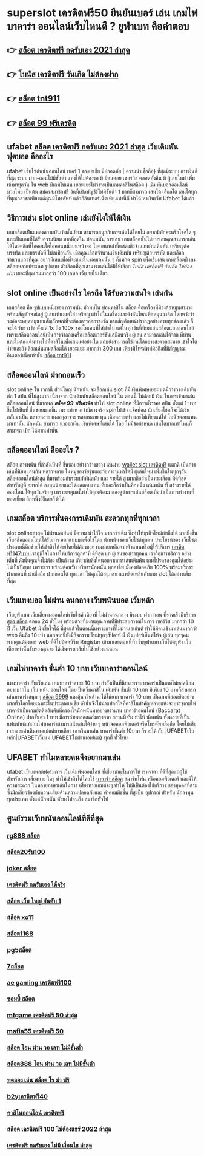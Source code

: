 # superslot เครดิตฟรี50 ยืนยันเบอร์ เล่น เกมไพ่บาคาร่า ออนไลน์เว็บไหนดี ?  ยูฟ่าเบท  คือคำตอบ

## 👉 [สล็อต เครดิตฟรี กดรับเอง 2021 ล่าสุด](https://mabet.net/)
## 👉 [โบนัส เครดิตฟรี วันเกิด ไม่ต้องฝาก](https://member.mabet.net/?action=login)
## 👉 [สล็อต tnt911](https://mabet.net/credit-free-50/)
## 👉 [สล็อต 99 ฟรีเครดิต](https://bio.link/tisawago)

##  ufabet  [สล็อต เครดิตฟรี กดรับเอง 2021 ล่าสุด](https://member.mabet.net/?action=login)  เว็บเดิมพันฟุตบอล  คืออะไร 

 ufabet  เว็บไซต์พนันออนไลน์  เบอร์ 1 ของเอเชีย มีปลอดภัย | ความน่าเชื่อถือ} ที่สุดมีระบบ การเงินดีที่สุด ระบบ ฝาก-ถอนไม่มีขั้นต่ำ  แทงได้ไม่ต้องรอ มี มีคนคอย เซอร์วิส  ตลอดทั้งคืน มี ผู้เล่นใหม่ เพิ่มเข้ามาทุกวัน ใน web มีเกมให้เล่น เยอะแยะไม่ว่าจะเป็นเกมคาสิโนสล็อต  } เดิมพันบอลออนไลน์มวยไทย เป็นต้น สมัครสมาชิกฟรี วันนี้เปิดบัญชี}ไม่มีขั้นต่ำ  1 บาทก็สามารถ เล่นได้  เลือกได้ เล่นได้ทุกที่ทุกเวลาขอเพียงแค่คุณมีโทรศัพท์ แล้วก็อินเทอร์เน็ตเพียงเท่านี้ก็ ทำได้ หาเงินเว็บ Ufabet ได้แล้ว


## วิธีการเล่น slot online  เล่นยังไงให้ได้เงิน

 เกมสล็อตเป็นแหล่งความบันเทิงชั้นเยี่ยม สามารถสนุกกับการเล่นได้โดยไม่ อยากมีทักษะหรือโชคใด ๆ และเป็นเกมที่ได้รับความนิยม มากที่สุดใน บ่อนพนัน การเล่น เกมสล็อตนั้นไม่ยากเลยคุณสามารถเล่นได้โดยคลิกที่ไอคอนใดไอคอนหนึ่งบนหน้าจอ ไอคอนเหล่านี้แสดงถึงจำนวนเงินเดิมพัน  เหรียญต่อบรรทัด และบรรทัดที่ ไม่เหมือนกัน  เมื่อคุณเลือกจำนวนเงินเดิมพัน   เหรียญต่อบรรทัด และเลือกจำนวนแถวที่คุณ อยากมีเล่นเพื่อที่จะชนะในรอบเกมนั้น ๆ ก็แค่กด   spin เพื่อเริ่มเล่น เกมสล็อตมี เกมสล็อตหลายประเภท รูปแบบ ตัวเลือกที่คุณสามารถเล่นได้มีให้เลือก *โบนัส เครดิตฟรี วันเกิด ไม่ต้องฝาก* เยอะที่สุดเกมมากกว่า 100 เกมภ เว็บ ายในเดียว


##  slot online  เป็นอย่างไร ใครถึง ได้รับความสนใจ เล่นกัน

 เกมสล็อต  คือ รูปแบบหนึ่งของ การพนัน มักพบใน บ่อนคาสิโน สล็อต  คือเครื่องที่มีวงล้อหมุนสามวงพร้อมสัญลักษณ์อยู่ ผู้เล่นเพียงแค่ใส่ เหรียญ เข้าไปในเครื่องและดึงคันโยกเพื่อหมุนวงล้อ โดยหวังว่าวงล้อจะหยุดหมุนบนสัญลักษณ์ที่จะต้องการออกรางวัล หากสัญลักษณ์ปรากฏอย่างครบทุกช่องแล้ว ก็จะได้ รับรางวัล  ตั้งแต่ 1x ถึง 100x ของโทเคนที่ใส่เข้าไป แต่ในทุกวันนี้นิยมเล่นสล็อตแบบออนไลน์ เพราะสล็อตออนไลน์เป็นการจำลองเครื่องสล็อตเวอร์ชันเสมือนจริง ผู้เล่น สามารถเล่นได้จาก ที่บ้าน และไม่ต้องเดินทางไปที่คาสิโนเพื่อเล่นแต่อย่างใด แถมยังสามารถใช้งานได้อย่างสะดวกสะบาย เข้าใจได้ง่ายและยังเลือกเล่นเกมสล็อตได้ เยอะแยะ มากกว่า 300 เกม เพียงมีโทรศัพท์มือถือที่มีสัญญาณอินเตอร์เน็ตเท่านั้น 
 [สล็อต tnt911](https://bio.link/tisawago)

## สล็อตออนไลน์  ฝากถอนเร็ว 

 slot online ใน เวลานี้ ส่วนใหญ่  นักพนัน จะเลือกเล่น  slot ที่มี เงินพิเศษเยอะ แต่มีการวางเดิมพัน ต่อ 1  สปิน  ที่ไม่สูงมาก เนื่องจาก นักเดิมพันสล็อตออนไลน์ ใน ตอนนี้  ไม่ค่อยมี เงิน  ในการเข้ามาเล่นสล็อตออนไลน์ ที่มากพอ ***สล็อต 99 ฟรีเครดิต*** ทำให้ slot online ที่มีการตั้งราคา  สปิน  ตั้งแต่ 1 บาทขึ้นไปเป็นที่ ชื่นชอบมากขึ้น เพราะถ้าหากว่ามีดวงจริง  spinไปเข้า แจ็คพ็อต   นักเสี่ยงโชคก็จะได้เงินกลับมาเป็น หลายหลาย เผลอๆอาจจะ หลากหลาย ทุน เดิมหลายเท่า และไม่เพียงแต่ได้ โบนัสตอบแทนมาเท่านั้น  นักพนัน สามารถ  นำออกเงิน เงินพิเศษที่เล่นได้ โดย ไม่มีข้อกำหนด  เล่นได้มากเท่าไหนก็สามารถ  เบิก ได้มากเท่านั้น


## สล็อตออนไลน์ คืออะไร ?

สล็อต   การพนัน ที่กำลังเป็นที่ ชื่นชอบอย่างกว้างขวาง  เล่นง่าย [wallet slot เครดิตฟรี](https://member.mabet.net/?action=login)  แตกดี  เป็นการเล่นที่นิยม เล่นกัน หลากหลาย ในหมู่ของวัยรุ่นและวัยทำงานทำให้มี ผู้เล่นใหม่ เพิ่มขึ้นในทุกๆวัน  สล็อตออนไลน์ล่าสุด ที่มาพร้อมกับระบบที่ทันสมัย และ รายได้ สูงมากถือว่าเป็นทางเลือก ที่ดีที่สุดสำหรับผู้ที่ อยากได้ ลงทุนน้อยและได้ผลตอบแทน ที่เยอะถือว่าเป็นอีกหนึ่ง เล่นพนัน ที่ สร้างรายได้ ออนไลน์ ได้ทุกวันจริง ๆ เพราะเหตุผลนี้ทำให้คุณต้องมาลองดูว่าการเล่นสล็อต ถือว่าเป็นการทำงานที่ ยอดเยี่ยม อีกหนึ่งวิธีเลยก็ว่าได้

##  เกมสล็อต บริการมั่นคงการเดิมพัน  สะดวกทุกที่ทุกเวลา

 slot onlineล่าสุด ไม่ผ่านเอเย่นต์ มีความ น่าไว้ใจ มากกว่าเดิม ซึ่งทำให้ธุรกิจใหม่เข้าถึงได้ มากยิ่งขึ้น  เว็บสล็อตออนไลน์ได้รับการ ออกแบบมาเพื่อใช้โดย นักพนันของเว็บไซต์ทุกคน ประโยชน์ของ เว็บไซต์ประเภทนี้คือช่วยให้เข้าถึงได้ง่ายโดยไม่ต้องขอความช่วยเหลือจากตัวแทนหรือผู้ให้บริการ [เครดิตฟรี147บาท](https://mabet.net/20-free-100/) เราภูมิใจในการให้บริการลูกค้าที่ ดีที่สุด แก่ ผู้เล่นของเราทุกคน เราถือการบริการ อย่างเต็มที่ ดังนั้นคุณจึงไม่ต้อง เป็นกังวล เกี่ยวกับสิ่งใดนอกจากการเล่นเดิมพัน เกมโปรดของคุณได้อย่าง ไม่เป็นปัญหา เพราะเรา พร้อมต้อนรับ บริการนักพนัน ทุกอาชีพ มั่งคงปลอดภัย 100% พร้อมบริการฝากถอนที่ น่าเชื่อถือ ฝากถอนได้ ทุกเวลา  ให้คุณได้สนุกสนานเพลิดเพลินกับเกม  slot  ได้อย่างเต็มที่สุด


##  เว็บแทงบอล ไม่ผ่าน คนกลาง  เว็บพนันบอล เว็บหลัก 

 เว็บยูฟ่าเบท  เว็บเสี่ยทางออนไลน์เว็บไซต์ เดียวที่ ไม่ผ่านคนกลาง  มีระบบ ฝาก  ถอน ที่รวดเร็วมีบริการ  [สูตร สล็อต](https://mabet.net/) ตลอด 24 ชั่วโมง พร้อมด้วยทีมงานคุณภาพที่มีประสบการณ์ในการ เซอร์วิส  มากกว่า  10 ปี เว็บ Ufabet มี  เชื่อใจได้  ที่สุดแล้วในตอนนี้เพราะการที่ไม่ผ่านเอเย่นต์ ทำให้มีคนเข้ามาเล่นมากกว่า web อื่นถึง 10 เท่า นอกจากนี้ยังมีกิจกรรม ใหม่ทุกๆสัปดาห์ มี เงินเปอร์เซ็นต์ให้จ ผู้เล่น ทุกๆคน หากคุณต้องการ  web ที่ดีไม่ปิดหนีรีบ Register เข้ามาเลยตอนนี้ที่ เว็บยูฟ่าเบท เว็บไซต์ยูฟ่า เว็บเดียวเท่านั้นรับรองคุณจะ ได้เงินครบกลับไปใช้อย่างแน่นอน 

##  เกมไพ่บาคาร่า ขั้นต่ำ 10 บาท เว็บบาคาร่าออนไลน์ 

แทงบาคาร่า กับเว็บเล่น เกมบาคาร่าตาละ 10 บาท กำลังเป็นที่นิยมเพราะ บาคาร่าเป็นเกมไพ่ยอดนิยมอย่างมากใน เว็บ  พนัน ออนไลน์  โดยเป็นเว็บคาสิโน เดิมพัน ขั้นต่ำ 10 บาท มีเพียง 10 บาทก็สามารถเล่นบาคาร่าสนุก ๆ [สล็อต 9999](https://mabet.net/register/) และลุ้น เงินล้าน  ได้ไม่ยาก บาคาร่า 10 บาท เป็นเกมที่ฮอตฮิตอย่างมากทั่วโลกโดยเฉพาะในประเทศเอเชีย ดังนั้นจึงไม่น่าแปลกใจที่คาสิโนสำคัญหลายแห่งจะบรรจุเกมไพ่บาคาร่าเป็นเกมฮิตติดอันดับที่ครองใจนักพนันมาอย่างยาวนาน บาคาร่าออนไลน์ (Baccarat Online)   ฝากขั้นต่ำ 1 บาท  มีการถ่ายทอดสดส่งตรงจาก สถานที่จริง ทำให้ นักพนัน  ทั้งหลายที่เป็นแฟนพันธ์แท้เกมไพ่บาคาร่าสามารถนั่งเล่นได้ง่าย ๆ หน้าจอคอมพิวเตอร์หรือโทรศัพท์มือถือ โดยไม่เสียเวลาและค่าเดินทางแม้แต่บาทเดียว เอาเงินมาเล่น บาคาร่าขั้นต่ำ 10บาท ก็รวยได้ กับ |UFABETเว็บหลัก|UFABETเว็บแม่|UFABETไม่ผ่านเอเย่นต์} ทุกที่ ทั่วไทย


## UFABET ทำไมหลายคนจึงอยากมาเล่น
ufabet  เป็นแพลตฟอร์มการ เว็บเดิมพันออนไลน์ ที่เชี่ยวชาญในการให้ เรทราคา ที่ดีที่สุดแก่ผู้ใช้ สำหรับการ เสี่ยงทาย ใดๆ   ทำให้เข้าถึงได้โดยใช้ [บาคาร่า สล็อต](https://mabet.net/credit-free-50/)  สมาร์ทโฟน หรือคอมพิวเตอร์ และมีให้  ความสะดวก ในหลายภาษาเล่นในการ  เสี่ยงทายเกมต่างๆ ทำให้  ไม่มีเป็นต้องใช้บริการ ของบุคคลที่สาม ซึ่งมักเกี่ยวข้องกับความเสี่ยงด้านความปลอดภัยและ ค่าคอมมิชชั่น ที่สูงป็น อุปกรณ์ สำหรับ  นักลงทุน ทุกประเภท ตั้งแต่นักพนัน ตัวยงไปจนถึง สมาชิกทั่วไป


## ศูนย์รวมเว็บพนันออนไลน์ที่ดีที่สุด

### [rg888 สล็อต](https://atom.io/themes/PG%20เว็บตรง%20%20สล็อต%20888%20ฟรีเครดิต%20100%20008%20สล็อต%2020รับ100%20ของแท้%20100%)
### [สล็อต20รับ100](https://atom.io/themes/PG%20เว็บตรง%20%20เว็บ%20สล็อต%20666%20008%20สล็อต%2020รับ100%20ของแท้%20100%)
### [joker สล็อต](https://atom.io/themes/PG%20เว็บตรง%20%20สล็อต1168%20008%20สล็อต%2020รับ100%20ของแท้%20100%)
### [เครดิตฟรี กดรับเอง ได้จริง](https://atom.io/themes/PG%20เว็บตรง%20%20สล็อต%20โปร%20โม%20ชั่%20น%20สมาชิก%20ใหม่%20008%20สล็อต%2020รับ100%20ของแท้%20100%)
### [สล็อต เว็บ ใหญ่ อันดับ 1](https://atom.io/themes/PG%20เว็บตรง%20%20รวมค่าย%20สล็อต%20ฝาก10รับ100%20008%20สล็อต%2020รับ100%20ของแท้%20100%)
### [สล็อต xo11](https://atom.io/themes/PG%20เว็บตรง%20%20ambzabb%20สล็อต%20008%20สล็อต%2020รับ100%20ของแท้%20100%)
### [สล็อต1168](https://atom.io/themes/PG%20เว็บตรง%20%20สล็อตdumbo%20008%20สล็อต%2020รับ100%20ของแท้%20100%)
### [pg5สล็อต](https://atom.io/themes/PG%20เว็บตรง%20%20แอพสล็อต%20เครดิตฟรี%20ไม่ต้องฝากก่อน%20ไม่ต้องแชร์%20ยืนยันเบอร์โทรศัพท์ล่าสุด%20008%20สล็อต%2020รับ100%20ของแท้%20100%)
### [7สล็อต](https://atom.io/themes/PG%20เว็บตรง%20%20jdb%20สล็อต%20008%20สล็อต%2020รับ100%20ของแท้%20100%)
### [ae gaming เครดิตฟรี100](https://atom.io/themes/PG%20เว็บตรง%20%20สล็อต%20xo%20ฝาก-ถอน%20ขั้นต่ำ%201%20บาท%20008%20สล็อต%2020รับ100%20ของแท้%20100%)
### [ซอมบี้ สล็อต](https://atom.io/themes/PG%20เว็บตรง%20%20lsm99%20เครดิตฟรี%20008%20สล็อต%2020รับ100%20ของแท้%20100%)
### [mfgame เครดิตฟรี 50 ล่าสุด](https://atom.io/themes/PG%20เว็บตรง%20%20pgสล็อต168%20008%20สล็อต%2020รับ100%20ของแท้%20100%)
### [mafia55 เครดิตฟรี 50](https://atom.io/themes/PG%20เว็บตรง%20%20สล็อตออนไลน์%201688%20เครดิตฟรี%20008%20สล็อต%2020รับ100%20ของแท้%20100%)
### [สล็อต โอน ผ่าน วอ เลท ไม่มีขั้นต่ำ](https://atom.io/themes/PG%20เว็บตรง%20%20สล็อต%20ยืนยัน%20otp%20รับเครดิตฟรี100%20008%20สล็อต%2020รับ100%20ของแท้%20100%)
### [สล็อต888 โอน ผ่าน วอ เลท ไม่มีขั้นต่ํา](https://atom.io/themes/PG%20เว็บตรง%20%20betflikเครดิตฟรี%20008%20สล็อต%2020รับ100%20ของแท้%20100%)
### [ทดลอง เล่น สล็อต โร ม่า ฟรี](https://atom.io/themes/PG%20เว็บตรง%20%20ยิงปลา%20เครดิตฟรี%20ไม่ต้องฝากก่อน%20ไม่ต้องแชร์%20ยืนยันเบอร์โทรศัพท์%20008%20สล็อต%2020รับ100%20ของแท้%20100%)
### [b2yเครดิตฟรี40](https://atom.io/themes/PG%20เว็บตรง%20%20สล็อต777เว็บตรง%20008%20สล็อต%2020รับ100%20ของแท้%20100%)
### [คาสิโนออนไลน์ เครดิตฟรี](https://atom.io/themes/PG%20เว็บตรง%20%20สล็อต%20เครดิตฟรี%20100%20ไม่ต้องแชร์%202020%20008%20สล็อต%2020รับ100%20ของแท้%20100%)
### [สล็อต เครดิตฟรี 100 ไม่ต้องแชร์ 2022 ล่าสุด](https://atom.io/themes/PG%20เว็บตรง%20%20ufa356%20สล็อต%20008%20สล็อต%2020รับ100%20ของแท้%20100%)
### [เครดิตฟรี กดรับเอง ไม่มี เงื่อนไข ล่าสุด](https://atom.io/themes/PG%20เว็บตรง%20%20pg%20เครดิตฟรี%2050%20ไม่ต้องแชร์ล่าสุด%20008%20สล็อต%2020รับ100%20ของแท้%20100%)